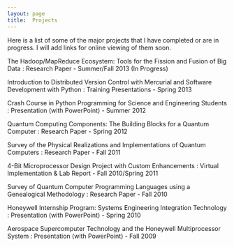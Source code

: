 ```yaml
---
layout: page
title:  Projects
---
```


Here is a list of some of the major projects that I have completed or are in progress. I will add links for online viewing of them soon.

The Hadoop/MapReduce Ecosystem: Tools for the Fission and Fusion of Big Data
: Research Paper - Summer/Fall 2013 (In Progress)

Introduction to Distributed Version Control with Mercurial and Software Development with Python
: Training Presentations - Spring 2013

Crash Course in Python Programming for Science and Engineering Students
: Presentation (with PowerPoint) - Summer 2012

Quantum Computing Components: The Building Blocks for a Quantum Computer
: Research Paper - Spring 2012

Survey of the Physical Realizations and Implementations of Quantum Computers
: Research Paper - Fall 2011

4-Bit Microprocessor Design Project with Custom Enhancements
: Virtual Implementation & Lab Report - Fall 2010/Spring 2011

Survey of Quantum Computer Programming Languages using a Genealogical Methodology
: Research Paper - Fall 2010

Honeywell Internship Program: Systems Engineering Integration Technology
: Presentation (with PowerPoint) - Spring 2010

Aerospace Supercomputer Technology and the Honeywell Multiprocessor System
: Presentation (with PowerPoint) - Fall 2009
